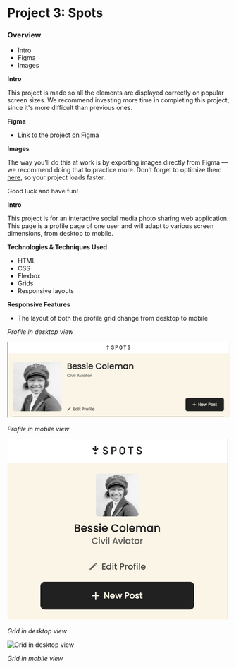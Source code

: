 # Project 3: Spots

### Overview

- Intro
- Figma
- Images

**Intro**

This project is made so all the elements are displayed correctly on popular screen sizes. We recommend investing more time in completing this project, since it's more difficult than previous ones.

**Figma**

- [Link to the project on Figma](https://www.figma.com/file/BBNm2bC3lj8QQMHlnqRsga/Sprint-3-Project-%E2%80%94-Spots?type=design&node-id=2%3A60&mode=design&t=afgNFybdorZO6cQo-1)

**Images**

The way you'll do this at work is by exporting images directly from Figma — we recommend doing that to practice more. Don't forget to optimize them [here](https://tinypng.com/), so your project loads faster.

Good luck and have fun!

**Intro**

This project is for an interactive social media photo sharing web application. This page is a profile page of one user and will adapt to various screen dimensions, from desktop to mobile.

**Technologies & Techniques Used**

- HTML
- CSS
- Flexbox
- Grids
- Responsive layouts

**Responsive Features**

- The layout of both the profile grid change from desktop to mobile

_Profile in desktop view_

![Profile in desktop view](images/demo/profile_desktop_view.png)

_Profile in mobile view_

![Profile in mobile view](images/demo/profile_mobile_view.png)

_Grid in desktop view_

![Grid in desktop view](images/demo/grid_desktop_view.png)

_Grid in mobile view_
